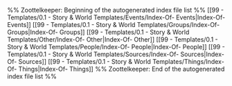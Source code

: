 
%% Zoottelkeeper: Beginning of the autogenerated index file list  %%
 [[99 - Templates/0.1 - Story & World Templates/Events/Index-Of- Events|Index-Of- Events]]
 [[99 - Templates/0.1 - Story & World Templates/Groups/Index-Of- Groups|Index-Of- Groups]]
 [[99 - Templates/0.1 - Story & World Templates/Other/Index-Of- Other|Index-Of- Other]]
 [[99 - Templates/0.1 - Story & World Templates/People/Index-Of- People|Index-Of- People]]
 [[99 - Templates/0.1 - Story & World Templates/Sources/Index-Of- Sources|Index-Of- Sources]]
 [[99 - Templates/0.1 - Story & World Templates/Things/Index-Of- Things|Index-Of- Things]]
%% Zoottelkeeper: End of the autogenerated index file list  %%
